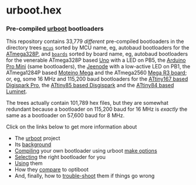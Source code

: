 # urboot.hex
### Pre-compiled [urboot](https://github.com/stefanrueger/urboot/) bootloaders

This repository contains 33,779 *different* pre-compiled bootloaders in the directory trees
[`mcus`](https://github.com/stefanrueger/urboot.hex/tree/main/mcus/) sorted by MCU name, eg,
autobaud bootloaders for the
[ATmega328P](https://github.com/stefanrueger/urboot.hex/blob/main/mcus/atmega328p/autobaud/README.md), and
[`boards`](https://github.com/stefanrueger/urboot.hex/tree/main/boards/) sorted by board name, eg,
autobaud bootloaders for the venerable ATmega328P based
[Uno](https://github.com/stefanrueger/urboot.hex/blob/main/boards/uno/autobaud/README.md)
with a LED on PB5, the [Arduino Pro
Mini](https://github.com/stefanrueger/urboot.hex/tree/main/boards/promini/autobaud/README.md)
(same bootloaders), the
[Jeenode](https://github.com/stefanrueger/urboot.hex/tree/main/boards/jeenode/autobaud/README.md)
with a low-active LED on PB1, the ATmega1284P based [Moteino
Mega](https://github.com/stefanrueger/urboot.hex/tree/main/boards/moteinomega/autobaud/README.md)
and the ATmega2560 [Mega R3
board](https://github.com/stefanrueger/urboot.hex/tree/main/boards/mega-r3/autobaud/README.md);
or, eg, some 16 MHz and 115,200 baud bootloaders for the [ATtiny167 based Digispark
Pro](https://github.com/stefanrueger/urboot.hex/tree/main/boards/digispark-pro/fcpu_16mhz/115200_bps/README.md),
the [ATtiny85 based
Disgispark](https://github.com/stefanrueger/urboot.hex/tree/main/boards/digispark/fcpu_16mhz/115200_bps/README.md)
and the [ATtiny84 based
Luminet](https://github.com/stefanrueger/urboot.hex/tree/main/boards/luminet/fcpu_16mhz/115200_bps/README.md).

The trees actually contain 101,789 hex files, but they are somewhat
redundant because a bootloader on 115,200 baud for 16 MHz is *exactly* the
same as a bootloader on 57,600 baud for 8 MHz.

Click on the links below to get more information about 
 - The [urboot](https://github.com/stefanrueger/urboot/) project
 - Its [background](https://github.com/stefanrueger/urboot/blob/main/docs/background.md)
 - [Compiling](https://github.com/stefanrueger/urboot/blob/main/README.md#compiling) your own bootloader using urboot [make options](https://github.com/stefanrueger/urboot/blob/main/docs/makeoptions.md)
 - [Selecting](https://github.com/stefanrueger/urboot/blob/main/docs/howtoselect.md) the right bootloader for you
 - [Using](https://github.com/stefanrueger/urboot/blob/main/README.md#usage) them
 - How they [compare](https://github.com/stefanrueger/urboot/blob/main/README.md#comparison) to optiboot
 - And, finally, how to [trouble-shoot](https://github.com/stefanrueger/urboot/blob/main/README.md#trouble-shooting) them if things go wrong
